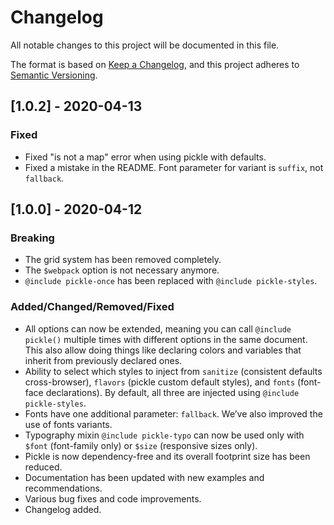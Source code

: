 # Changelog

All notable changes to this project will be documented in this file.

The format is based on [Keep a Changelog](https://keepachangelog.com/en/1.0.0/),
and this project adheres to [Semantic Versioning](https://semver.org/spec/v2.0.0.html).


## [1.0.2] - 2020-04-13

### Fixed

- Fixed "is not a map" error when using pickle with defaults.
- Fixed a mistake in the README. Font parameter for variant is `suffix`, not `fallback`.


## [1.0.0] - 2020-04-12

### Breaking

- The grid system has been removed completely.
- The `$webpack` option is not necessary anymore.
- `@include pickle-once` has been replaced with `@include pickle-styles`.

### Added/Changed/Removed/Fixed

- All options can now be extended, meaning you can call `@include pickle()` multiple times with different options in the same document. This also allow doing things like declaring colors and variables that inherit from previously declared ones.
- Ability to select which styles to inject from `sanitize` (consistent defaults cross-browser), `flavors` (pickle custom default styles), and `fonts` (font-face declarations). By default, all three are injected using `@include pickle-styles`.
- Fonts have one additional parameter: `fallback`. We’ve also improved the use of fonts variants.
- Typography mixin `@include pickle-typo` can now be used only with `$font` (font-family only) or `$size` (responsive sizes only).
- Pickle is now dependency-free and its overall footprint size has been reduced.
- Documentation has been updated with new examples and recommendations.
- Various bug fixes and code improvements.
- Changelog added.
